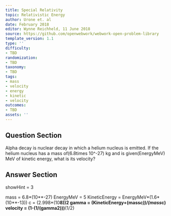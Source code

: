 ```yaml
---
title: Special Relativity
topic: Relativistic Energy
author: Urone et. al
date: February 2018
editor: Wynne Reichheld, 11 June 2018
source: https://github.com/openwebwork/webwork-open-problem-library
template_version: 1.1
type: ''
difficulty:
- TBD
randomization:
- TBD
taxonomy:
- TBD
tags:
- mass
- velocity
- energy
- kinetic
- velocity
outcomes:
- TBD
assets: ''
---
```


## Question Section 

Alpha decay is nuclear decay in which a helium nucleus is emitted. If the helium
nucleus has a mass of(6.8times 10^-27) kg and is given(EnergyMeV) MeV of kinetic energy, what is its velocity?



## Answer Section

showHint = 3

mass = 6.8*(10**-27)
EnergyMeV = 5
KineticEnergy = EnergyMeV*(1.6*(10**-13))
c = (2.998*(10**8))**2
gamma = (KineticEnergy+(mass*c))/(mass*c)
velocity = (1-(1/(gamma**2)))**(1/2)
